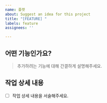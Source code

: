 ```yaml
---
name: 플랫
about: Suggest an idea for this project
title: "[FEATURE] "
labels: feature
assignees: ''

---
```


## 어떤 기능인가요?

> 추가하려는 기능에 대해 간결하게 설명해주세요.

## 작업 상세 내용

- [ ] 작업 상세 내용을 서술해주세요.
